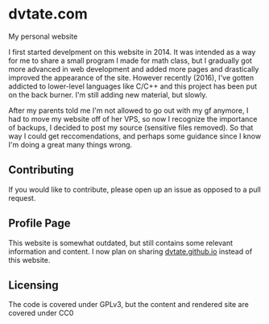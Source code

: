 # dvtate.com
My personal website

  I first started develpment on this website in 2014. It was intended as a way for me to share a small program I made for math class, but I gradually got more advanced in web development and added more pages and drastically improved the appearance of the site. However recently (2016), I've gotten addicted to lower-level languages like C/C++ and this project has been put on the back burner. I'm still adding new material, but slowly. 

  After my parents told me I'm not allowed to go out with my gf anymore, I had to move my website off of her VPS, so now I recognize the importance of backups, I decided to post my source (sensitive files removed). So that way I could get reccomendations, and perhaps some guidance since I know I'm doing a great many things wrong. 
  
## Contributing
If you would like to contribute, please open up an issue as opposed to a pull request.

## Profile Page
This website is somewhat outdated, but still contains some relevant information and content. I now plan on sharing [dvtate.github.io](https://dvtate.github.io) instead of this website.

## Licensing
The code is covered under GPLv3, but the content and rendered site are covered under CC0
